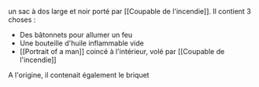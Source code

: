 un sac à dos large et noir porté par [[Coupable de l'incendie]]. Il contient 3 choses : 
- Des bâtonnets pour allumer un feu
- Une bouteille d'huile inflammable vide
- [[Portrait of a man]] coincé à l'intérieur, volé par [[Coupable de l'incendie]]

A l'origine, il contenait également le briquet